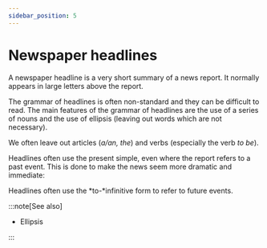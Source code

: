 ```yaml
---
sidebar_position: 5
---
```


# Newspaper headlines

A newspaper headline is a very short summary of a news report. It normally appears in large letters above the report.

The grammar of headlines is often non-standard and they can be difficult to read. The main features of the grammar of headlines are the use of a series of nouns and the use of ellipsis (leaving out words which are not necessary).

We often leave out articles (*a/an, the*) and verbs (especially the verb *to be*).

Headlines often use the present simple, even where the report refers to a past event. This is done to make the news seem more dramatic and immediate:

Headlines often use the *to-*infinitive form to refer to future events.

:::note[See also]

- Ellipsis

:::
